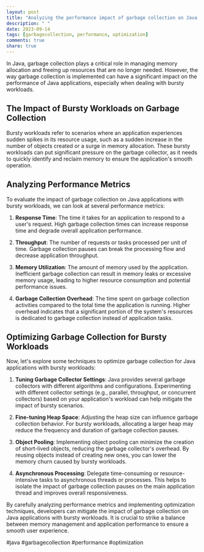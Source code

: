 ```yaml
---
layout: post
title: "Analyzing the performance impact of garbage collection on Java applications with bursty workloads"
description: " "
date: 2023-09-14
tags: [garbagecollection, performance, optimization]
comments: true
share: true
---
```


In Java, garbage collection plays a critical role in managing memory allocation and freeing up resources that are no longer needed. However, the way garbage collection is implemented can have a significant impact on the performance of Java applications, especially when dealing with bursty workloads.

## The Impact of Bursty Workloads on Garbage Collection

Bursty workloads refer to scenarios where an application experiences sudden spikes in its resource usage, such as a sudden increase in the number of objects created or a surge in memory allocation. These bursty workloads can put significant pressure on the garbage collector, as it needs to quickly identify and reclaim memory to ensure the application's smooth operation.

## Analyzing Performance Metrics

To evaluate the impact of garbage collection on Java applications with bursty workloads, we can look at several performance metrics:

1. **Response Time**: The time it takes for an application to respond to a user's request. High garbage collection times can increase response time and degrade overall application performance.

2. **Throughput**: The number of requests or tasks processed per unit of time. Garbage collection pauses can break the processing flow and decrease application throughput.

3. **Memory Utilization**: The amount of memory used by the application. Inefficient garbage collection can result in memory leaks or excessive memory usage, leading to higher resource consumption and potential performance issues.

4. **Garbage Collection Overhead**: The time spent on garbage collection activities compared to the total time the application is running. Higher overhead indicates that a significant portion of the system's resources is dedicated to garbage collection instead of application tasks.

## Optimizing Garbage Collection for Bursty Workloads

Now, let's explore some techniques to optimize garbage collection for Java applications with bursty workloads:

1. **Tuning Garbage Collector Settings**: Java provides several garbage collectors with different algorithms and configurations. Experimenting with different collector settings (e.g., parallel, throughput, or concurrent collectors) based on your application's workload can help mitigate the impact of bursty scenarios.

2. **Fine-tuning Heap Space**: Adjusting the heap size can influence garbage collection behavior. For bursty workloads, allocating a larger heap may reduce the frequency and duration of garbage collection pauses.

3. **Object Pooling**: Implementing object pooling can minimize the creation of short-lived objects, reducing the garbage collector's overhead. By reusing objects instead of creating new ones, you can lower the memory churn caused by bursty workloads.

4. **Asynchronous Processing**: Delegate time-consuming or resource-intensive tasks to asynchronous threads or processes. This helps to isolate the impact of garbage collection pauses on the main application thread and improves overall responsiveness.

By carefully analyzing performance metrics and implementing optimization techniques, developers can mitigate the impact of garbage collection on Java applications with bursty workloads. It is crucial to strike a balance between memory management and application performance to ensure a smooth user experience.

#java #garbagecollection #performance #optimization